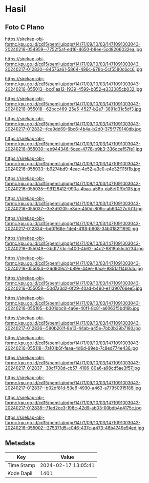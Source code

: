 # Hasil

## Foto C Plano

https://sirekap-obj-formc.kpu.go.id/cd15/pemilu/pdpr/14/71/09/10/03/1471091003043-20240216-054959--7752f5af-ed16-4650-b8ee-5cd8266032ea.jpg

https://sirekap-obj-formc.kpu.go.id/cd15/pemilu/pdpr/14/71/09/10/03/1471091003043-20240217-012830--84576a61-5864-496c-978b-5cf5580c6cc6.jpg

https://sirekap-obj-formc.kpu.go.id/cd15/pemilu/pdpr/14/71/09/10/03/1471091003043-20240216-055013--bcd1aa12-1939-4599-b852-e333085cb032.jpg

https://sirekap-obj-formc.kpu.go.id/cd15/pemilu/pdpr/14/71/09/10/03/1471091003043-20240216-055018--62bcc469-25e5-4527-b2e7-3891d31c5df3.jpg

https://sirekap-obj-formc.kpu.go.id/cd15/pemilu/pdpr/14/71/09/10/03/1471091003043-20240217-012832--fce9dd69-6bc6-4b4a-b2d0-375f779140db.jpg

https://sirekap-obj-formc.kpu.go.id/cd15/pemilu/pdpr/14/71/09/10/03/1471091003043-20240216-055030--eb944346-5cec-4778-b9b3-336dcef57fe1.jpg

https://sirekap-obj-formc.kpu.go.id/cd15/pemilu/pdpr/14/71/09/10/03/1471091003043-20240216-055033--b9274bd9-4eac-4e52-a3c0-e4e32f115f1b.jpg

https://sirekap-obj-formc.kpu.go.id/cd15/pemilu/pdpr/14/71/09/10/03/1471091003043-20240216-055035--99128412-990a-4baa-a58b-da6ef0f9c105.jpg

https://sirekap-obj-formc.kpu.go.id/cd15/pemilu/pdpr/14/71/09/10/03/1471091003043-20240216-055037--3e3d9205-e3de-450d-809c-ab63427c7d1f.jpg

https://sirekap-obj-formc.kpu.go.id/cd15/pemilu/pdpr/14/71/09/10/03/1471091003043-20240217-012834--bd0ff68e-1de4-41f8-b608-34b0182f1990.jpg

https://sirekap-obj-formc.kpu.go.id/cd15/pemilu/pdpr/14/71/09/10/03/1471091003043-20240216-055049--3bdf77dc-5400-4b62-a4c2-9818b55cb234.jpg

https://sirekap-obj-formc.kpu.go.id/cd15/pemilu/pdpr/14/71/09/10/03/1471091003043-20240216-055054--26d909c2-b89e-44ee-8ace-8851af14b0db.jpg

https://sirekap-obj-formc.kpu.go.id/cd15/pemilu/pdpr/14/71/09/10/03/1471091003043-20240216-055058--50d7a3d2-0f29-40ad-b490-e11390766ee5.jpg

https://sirekap-obj-formc.kpu.go.id/cd15/pemilu/pdpr/14/71/09/10/03/1471091003043-20240216-055105--b301dbc8-4a6e-40f1-8c81-a6063f5bd16b.jpg

https://sirekap-obj-formc.kpu.go.id/cd15/pemilu/pdpr/14/71/09/10/03/1471091003043-20240217-012836--580b261f-8e13-44ab-a45e-7bb0b39b7180.jpg

https://sirekap-obj-formc.kpu.go.id/cd15/pemilu/pdpr/14/71/09/10/03/1471091003043-20240216-055118--7a101b6f-feaa-4d6d-99eb-7c8ed774e436.jpg

https://sirekap-obj-formc.kpu.go.id/cd15/pemilu/pdpr/14/71/09/10/03/1471091003043-20240217-012837--38cf708d-cb57-4106-80a6-a98cd5ae3f57.jpg

https://sirekap-obj-formc.kpu.go.id/cd15/pemilu/pdpr/14/71/09/10/03/1471091003043-20240217-012837--b02df81d-53e6-4930-a463-a77950915188.jpg

https://sirekap-obj-formc.kpu.go.id/cd15/pemilu/pdpr/14/71/09/10/03/1471091003043-20240217-012838--71ed2ce3-198c-42d9-ab03-00bdb4e4175c.jpg

https://sirekap-obj-formc.kpu.go.id/cd15/pemilu/pdpr/14/71/09/10/03/1471091003043-20240216-055002--275371d5-c046-437c-a473-46b4749e94ed.jpg


## Metadata

| Key        | Value               |
| ---------- | ------------------- |
| Time Stamp | 2024-02-17 13:05:41 |
| Kode Dapil | 1401                |



